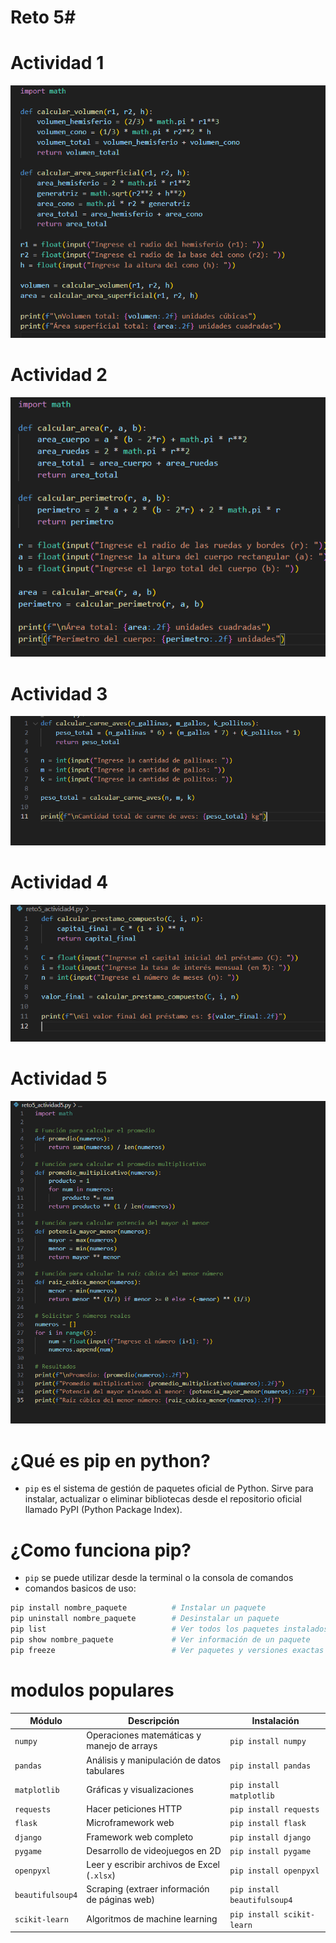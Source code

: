 # Reto 5#

# Actividad 1 #
![actividad1](imagenes/actividad%201.png)
# Actividad 2 #
![actividad2](imagenes/actividad2.png)
# Actividad 3 #
![actividad3](imagenes/actividad3.png)
# Actividad 4 #
![actividad4](imagenes/actividad4.png)
# Actividad 5 #
![actividad5](imagenes/actividad5.png)

# ¿Qué es pip en python? #
* `pip` es el sistema de gestión de paquetes oficial de Python. Sirve para instalar, actualizar o eliminar bibliotecas desde el         repositorio oficial llamado PyPI (Python Package Index).

# ¿Como funciona pip? #
*  `pip` se puede utilizar desde la terminal o la consola de comandos
* comandos basicos de uso:

```bash
pip install nombre_paquete          # Instalar un paquete
pip uninstall nombre_paquete        # Desinstalar un paquete
pip list                            # Ver todos los paquetes instalados
pip show nombre_paquete             # Ver información de un paquete
pip freeze                          # Ver paquetes y versiones exactas
```
# modulos populares #
| Módulo           | Descripción                                   | Instalación                  |
| ---------------- | --------------------------------------------- | ---------------------------- |
| `numpy`          | Operaciones matemáticas y manejo de arrays    | `pip install numpy`          |
| `pandas`         | Análisis y manipulación de datos tabulares    | `pip install pandas`         |
| `matplotlib`     | Gráficas y visualizaciones                    | `pip install matplotlib`     |
| `requests`       | Hacer peticiones HTTP                         | `pip install requests`       |
| `flask`          | Microframework web                            | `pip install flask`          |
| `django`         | Framework web completo                        | `pip install django`         |
| `pygame`         | Desarrollo de videojuegos en 2D               | `pip install pygame`         |
| `openpyxl`       | Leer y escribir archivos de Excel (`.xlsx`)   | `pip install openpyxl`       |
| `beautifulsoup4` | Scraping (extraer información de páginas web) | `pip install beautifulsoup4` |
| `scikit-learn`   | Algoritmos de machine learning                | `pip install scikit-learn`   |
